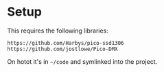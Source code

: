 
# Setup

This requires the following libraries:

```
https://github.com/Harbys/pico-ssd1306
https://github.com/jostlowe/Pico-DMX
```

On hotot it's in `~/code` and symlinked into the project.
